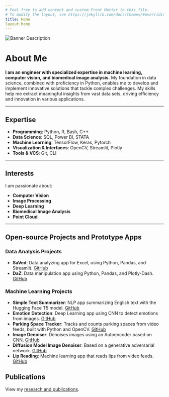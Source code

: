 ```yaml
---
# Feel free to add content and custom Front Matter to this file.
# To modify the layout, see https://jekyllrb.com/docs/themes/#overriding-theme-defaults
title: Home
layout:home
---
```

![Banner Description](https://www.innovationaus.com/wp-content/uploads/2020/07/Security_410057710_OP.jpg)

# About Me

**I am an engineer with specialized expertise in machine learning, computer vision, and biomedical image analysis.** My foundation in data science, combined with proficiency in Python, enables me to develop and implement innovative solutions that tackle complex challenges. My skills help me extract meaningful insights from vast data sets, driving efficiency and innovation in various applications.

---

## Expertise

- **Programming**: Python, R, Bash, C++
- **Data Science**: SQL, Power BI, STATA
- **Machine Learning**: TensorFlow, Keras, Pytorch
- **Visualization & Interfaces**: OpenCV, Streamlit, Plotly
- **Tools & VCS**: Git, CLI

---

## Interests

I am passionate about:
- **Computer Vision**
- **Image Processing**
- **Deep Learning**
- **Biomedical Image Analysis**
- **Point Cloud**

---

## Open-source Projects and Prototype Apps

### Data Analysis Projects
- **SaVed**: Data analyzing app for Excel, using Python, Pandas, and Streamlit. [GitHub](https://github.com/Khandoker09/SaVeDv0.1)
- **DaZ**: Data manipulation app using Python, Pandas, and Plotly-Dash. [GitHub](https://github.com/Khandoker09/daZ-v0.2)

### Machine Learning Projects
- **Simple Text Summarizer**: NLP app summarizing English text with the Hugging Face T5 model. [GitHub](https://github.com/Khandoker09/simple_text_summarizer)
- **Emotion Detection**: Deep Learning app using CNN to detect emotions from images. [GitHub](https://github.com/Khandoker09/image_deep_L)
- **Parking Space Tracker**: Tracks and counts parking spaces from video feeds, built with Python and OpenCV. [GitHub](#)
- **Image Denoiser**: Denoises images using an Autoencoder based on CNN. [GitHub](#)
- **Diffusion Model Image Denoiser**: Based on a generative adversarial network. [GitHub](#)
- **Lip Reading**: Machine learning app that reads lips from video feeds. [GitHub](#)

## Publications

View my [research and publications](/publications).


